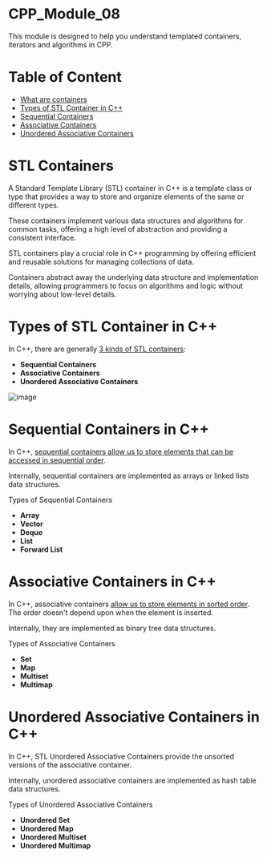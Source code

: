 # CPP_Module_08
 This module is designed to help you understand templated containers, iterators and algorithms in CPP. 


# Table of Content

- [What are containers](#containers)
- [Types of STL Container in C++](#types)
- [Sequential Containers](#sequential)
- [Associative Containers](#sequential)
- [Unordered Associative Containers](#sequential)

<a id="containers"></a>
# STL Containers

A Standard Template Library (STL) container in C++ is a template class or type that provides a way to store and organize elements of the same or different types. 

These containers implement various data structures and algorithms for common tasks, offering a high level of abstraction and providing a consistent interface. 

STL containers play a crucial role in C++ programming by offering efficient and reusable solutions for managing collections of data.

Containers abstract away the underlying data structure and implementation details, allowing programmers to focus on algorithms and logic without worrying about low-level details.

<a id="types"></a>
# Types of STL Container in C++

In C++, there are generally <ins>3 kinds of STL containers</ins>:

   - **Sequential Containers**
   - **Associative Containers**
   - **Unordered Associative Containers**

 ![image](https://github.com/izzypt/CPP_Module_08/assets/73948790/8869a758-5c09-4093-aaec-f0fe201b1778)


<a id="sequential"></a>
# Sequential Containers in C++

In C++, <ins>sequential containers allow us to store elements that can be accessed in sequential order</ins>.

Internally, sequential containers are implemented as arrays or linked lists data structures.

Types of Sequential Containers

   - **Array**
   - **Vector**
   - **Deque**
   - **List**
   - **Forward List**

# Associative Containers in C++

In C++, associative containers <ins>allow us to store elements in sorted order</ins>. The order doesn't depend upon when the element is inserted.

Internally, they are implemented as binary tree data structures.

Types of Associative Containers

   - **Set**
   - **Map**
   - **Multiset**
   - **Multimap**

# Unordered Associative Containers in C++

In C++, STL Unordered Associative Containers provide the unsorted versions of the associative container.

Internally, unordered associative containers are implemented as hash table data structures.

Types of Unordered Associative Containers

   - **Unordered Set**
   - **Unordered Map**
   - **Unordered Multiset**
   - **Unordered Multimap**
